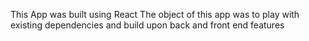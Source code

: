 This App was built using React 
The object of this app was to play with existing dependencies 
and build upon back and front end features
